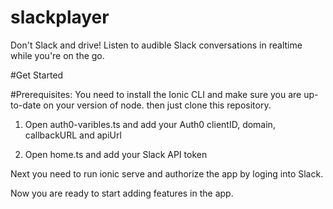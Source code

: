 # slackplayer
Don't Slack and drive!  Listen to audible Slack conversations in realtime while you're on the go.


#Get Started

#Prerequisites: You need to install the Ionic CLI and make sure you are up-to-date on your version of node.  then just clone this repository.

1) Open auth0-varibles.ts and add your Auth0 clientID, domain, callbackURL and apiUrl 

2) Open home.ts and add your Slack API token

Next you need to run ionic serve and authorize the app by loging into Slack.

Now you are ready to start adding features in the app.

